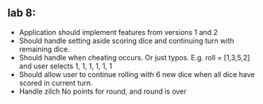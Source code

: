 ## lab 8:

- Application should implement features from versions 1 and 2
- Should handle setting aside scoring dice and continuing turn with remaining dice.
- Should handle when cheating occurs.
    Or just typos.
    E.g. roll = [1,3,5,2] and user selects 1, 1, 1, 1, 1, 1
- Should allow user to continue rolling with 6 new dice when all dice have scored in current turn.
- Handle zilch
    No points for round, and round is over

